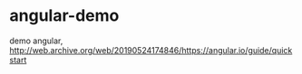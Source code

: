# angular-demo
demo angular, http://web.archive.org/web/20190524174846/https://angular.io/guide/quickstart
